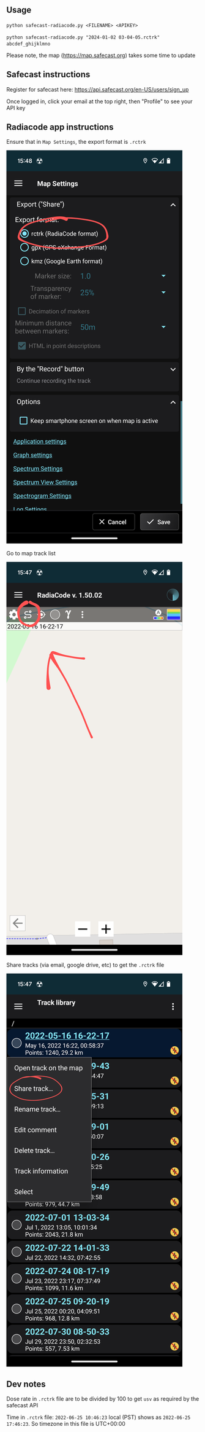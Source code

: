 ## Usage

`python safecast-radiacode.py <FILENAME> <APIKEY>`

`python safecast-radiacode.py "2024-01-02 03-04-05.rctrk" abcdef_ghijklmno`

Please note, the map (https://map.safecast.org) takes some time to update

## Safecast instructions

Register for safecast here: https://api.safecast.org/en-US/users/sign_up

Once logged in, click your email at the top right, then "Profile" to see your API key

## Radiacode app instructions

Ensure that in `Map Settings`, the export format is `.rctrk`

![map-settings](https://raw.githubusercontent.com/sinaptik/safecast-radiacode/master/images/map-settings.png)

Go to map track list

![show-tracks](https://raw.githubusercontent.com/sinaptik/safecast-radiacode/master/images/show-tracks.png)

Share tracks (via email, google drive, etc) to get the `.rctrk` file

![share-track](https://raw.githubusercontent.com/sinaptik/safecast-radiacode/master/images/share-track.png)

## Dev notes

Dose rate in `.rctrk` file are to be divided by 100 to get `usv` as required by the safecast API

Time in `.rctrk` file: `2022-06-25 10:46:23` local (PST) shows as `2022-06-25 17:46:23`. So timezone in this file is UTC+00:00
